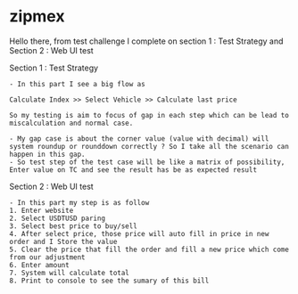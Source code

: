 # zipmex
Hello there,
from test challenge I complete on section 1 : Test Strategy and Section 2 : Web UI test 

Section 1 : Test Strategy

    - In this part I see a big flow as 
    
    Calculate Index >> Select Vehicle >> Calculate last price
    
    So my testing is aim to focus of gap in each step which can be lead to miscalculation and normal case.
    
    - My gap case is about the corner value (value with decimal) will system roundup or rounddown correctly ? So I take all the scenario can happen in this gap.
    - So test step of the test case will be like a matrix of possibility, Enter value on TC and see the result has be as expected result 
  
    

Section 2 : Web UI test

    - In this part my step is as follow
    1. Enter website
    2. Select USDTUSD paring
    3. Select best price to buy/sell
    4. After select price, those price will auto fill in price in new order and I Store the value
    5. Clear the price that fill the order and fill a new price which come from our adjustment
    6. Enter amount
    7. System will calculate total
    8. Print to console to see the sumary of this bill
